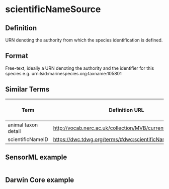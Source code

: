 # scientificNameSource

## Definition 
URN denoting the authority from which the species identification is defined.

## Format
Free-text, ideally a URN denoting the authority and the identifier for this species e.g. urn:lsid:marinespecies.org:taxname:105801


## Similar Terms 
|Term|Definition URL|Source Vocabulary Publisher/Creator|
|----|----------|-----------------|
|animal taxon detail|http://vocab.nerc.ac.uk/collection/MVB/current/MVB000025/|Movebank| <!-- not sure 100% of this, the def. says and/or reference for the taxon name provided but they're more likely to mean the paper as in '(Cory, 1881)' -->
|scientificNameID|https://dwc.tdwg.org/terms/#dwc:scientificNameID|Darwin Core|

## SensorML example
```xml

```
## Darwin Core example
```csv
```
